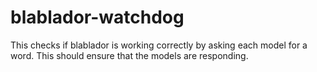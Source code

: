 # blablador-watchdog
This checks if blablador is working correctly by asking each model for a word. This should ensure that the models are responding.
